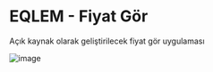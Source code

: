 # EQLEM - Fiyat Gör
Açık kaynak olarak geliştirilecek fiyat gör uygulaması

![image](https://user-images.githubusercontent.com/4470595/134340904-2f4fac4f-584a-43b6-9a17-e67322059387.png)
